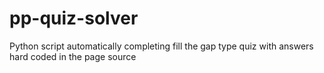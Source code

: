 # pp-quiz-solver
Python script automatically completing fill the gap type quiz with answers hard coded in the page source
